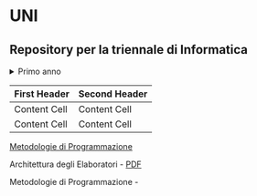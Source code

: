 # UNI
## Repository per la triennale di Informatica 

<details>
  <summary>Primo anno </summary>
   <thead>
        <tr>
            <th>Corso</th>
            <th>FILE</th>
            <th>ESERCIZI</th>
            <th>DATA</th>
        </tr>
    </thead>
  <tbody>
        <tr>
            <td>Metodologie di Programmazione </td>
            <td> - /td>
            <td>[Metodologie di Programmazione](https://github.com/ajhxia/UNI/tree/main/Esercizi%20-%20Metodologie%20di%20Programmazione)</td>
            <td>03/04/2024</td>
        </tr>
        <tr>
            <td>Metodologie di Programmazione </td>
            <td> [PDF](https://github.com/ajhxia/UNI/blob/main/Teoria%20-%20Metodologie%20di%20Programmazione/Metodologie_di_Programmazione.pdf) </td>
            <td>[Cartella](https://github.com/ajhxia/UNI/tree/main/Esercizi%20-%20Metodologie%20di%20Programmazione) </td>
            <td>03/04/2024</td>
        </tr>
</details>

| First Header  | Second Header |
| ------------- | ------------- |
| Content Cell  | Content Cell  |
| Content Cell  | Content Cell  |


 [Metodologie di Programmazione](https://github.com/ajhxia/UNI/tree/main/Esercizi%20-%20Metodologie%20di%20Programmazione)

Architettura degli Elaboratori - [PDF](https://github.com/ajhxia/UNI/blob/main/Teoria%20-%20Architetture%20degli%20Elaboratori/Architetture_degli_Elaboratori.pdf)

Metodologie di Programmazione - 
